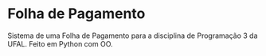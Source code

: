# Folha de Pagamento

Sistema de uma Folha de Pagamento para a disciplina de Programação 3 da UFAL. Feito em Python com OO.

